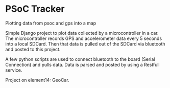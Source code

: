 PSoC Tracker
===========

Plotting data from psoc and gps into a map

Simple Django project to plot data collected by a microcontroller in a car.
The microcontroller records GPS and accelerometer data every 5 seconds into a local SDCard. 
Then that data is pulled out of the SDCard via bluetooth and posted to this project.

A few python scripts are used to connect bluetooth to the board (Serial Connection) and pulls data.
Data is parsed and posted by using a Restfull service.

Project on element14: GeoCar.
